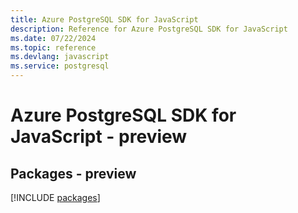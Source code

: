 ```yaml
---
title: Azure PostgreSQL SDK for JavaScript
description: Reference for Azure PostgreSQL SDK for JavaScript
ms.date: 07/22/2024
ms.topic: reference
ms.devlang: javascript
ms.service: postgresql
---
```

# Azure PostgreSQL SDK for JavaScript - preview
## Packages - preview
[!INCLUDE [packages](postgresql-index.md)]
